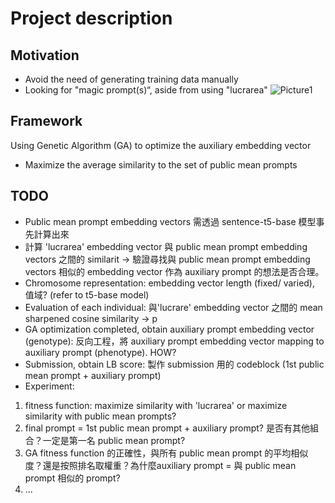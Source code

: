 # Project description
## Motivation
* Avoid the need of generating training data manually
* Looking for "magic prompt(s)“, aside from using "lucrarea" 
![Picture1](https://github.com/user-attachments/assets/a1561328-ff26-4005-824e-b96ebba2e69e)

## Framework
Using Genetic Algorithm (GA) to optimize the auxiliary embedding vector
* Maximize the average similarity to the set of public mean prompts

## TODO
* Public mean prompt embedding vectors 需透過 sentence-t5-base 模型事先計算出來 
* 計算 'lucrarea' embedding vector 與 public mean prompt embedding vectors 之間的 similarit -> 驗證尋找與 public mean prompt embedding vectors 相似的 embedding vector 作為 auxiliary prompt 的想法是否合理。
* Chromosome representation: embedding vector length (fixed/ varied), 值域? (refer to t5-base model)
* Evaluation of each individual: 與'lucrare' embedding vector 之間的 mean sharpened cosine similarity -> p
* GA optimization completed, obtain auxiliary prompt embedding vector (genotype): 反向工程，將 auxiliary prompt embedding vector mapping to auxiliary prompt (phenotype). HOW?
* Submission, obtain LB score: 製作 submission 用的 codeblock (1st public mean prompt + auxiliary prompt)
* Experiment:
1. fitness function: maximize similarity with 'lucrarea' or maximize similarity with public mean prompts?
2. final prompt = 1st public mean prompt + auxiliary prompt? 是否有其他組合？一定是第一名 public mean prompt?
2. GA fitness function 的正確性，與所有 public mean prompt 的平均相似度？還是按照排名取權重？為什麼auxiliary prompt = 與 public mean prompt 相似的 prompt?
3. ...


